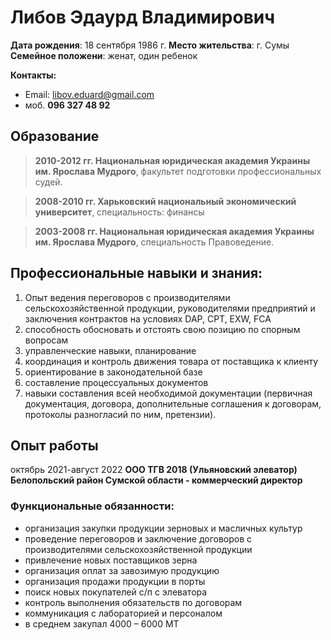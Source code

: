# Либов Эдаурд Владимирович

**Дата рождения**: 18 сентября 1986 г.
**Место жительства**: г. Сумы
**Семейное положени**: женат, один ребенок

**Контакты:**
- Email: libov.eduard@gmail.com
- моб. **096 327 48 92**

## Образование

>**2010-2012 гг. Национальная юридическая академия Украины им. Ярослава Мудрого**, факультет подготовки профессиональных судей.

>**2008-2010 гг. Харьковский национальный экономический университет**, специальность: финансы

>**2003-2008 гг. Национальная юридическая академия Украины им. Ярослава Мудрого**, специальность Правоведение.

## Профессиональные навыки и знания:

1. Опыт ведения переговоров с производителями сельскохозяйственной продукции, руководителями предприятий и заключения контрактов на условиях DAP, CPT, EXW, FCA
1. способность обосновать и отстоять свою позицию по спорным вопросам
1. управленческие навыки, планирование
1. координация и контроль движения товара от поставщика к клиенту
1. ориентирование в законодательной базе
1. составление процессуальных документов
1. навыки составления всей необходимой документации (первичная документация, договора, дополнительные соглашения к договорам, протоколы разногласий по ним, претензии).

## Опыт работы

октябрь 2021-август 2022 **ООО ТГВ 2018 (Ульяновский элеватор) Белопольский район Сумской области - коммерческий директор**

### Функциональные обязанности:

- организация закупки продукции зерновых и масличных культур
- проведение переговоров и заключение договоров с производителями сельскохозяйственной продукции
- привлечение новых поставщиков зерна
- организация оплат за завозимую продукцию
- организация продажи продукции в порты
- поиск новых покупателей с/п с элеватора
- контроль выполнения обязательств по договорам
- коммуникация с лабораторией и персоналом
- в среднем закупал 4000 – 6000 MT
